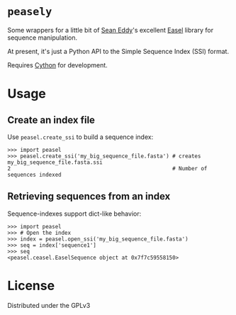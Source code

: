 # `peasely`

Some wrappers for a little bit of  [Sean Eddy](http://selab.janelia.org/)'s excellent [Easel](http://selab.janelia.org/people/eddys/blog/?p=394) library for sequence manipulation.

At present, it's just a Python API to the Simple Sequence Index (SSI) format.

Requires [Cython](http://www.cython.org/) for development.

# Usage

## Create an index file

Use `peasel.create_ssi` to build a sequence index:

    >>> import peasel
    >>> peasel.create_ssi('my_big_sequence_file.fasta') # creates my_big_sequence_file.fasta.ssi
    2                                                   # Number of sequences indexed

## Retrieving sequences from an index

Sequence-indexes support dict-like behavior:

    >>> import peasel
    >>> # Open the index
    >>> index = peasel.open_ssi('my_big_sequence_file.fasta')
    >>> seq = index['sequence1']
    >>> seq
    <peasel.ceasel.EaselSequence object at 0x7f7c59558150>


# License

Distributed under the GPLv3
